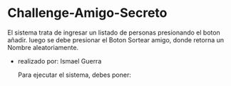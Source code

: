 <h1>Challenge-Amigo-Secreto</h1>
<p>El sistema trata de ingresar un listado de personas presionando el boton añadir.
   luego se debe presionar el Boton Sortear amigo, donde retorna un Nombre aleatoriamente.
</p>



- realizado por: Ismael Guerra


  Para ejecutar el sistema, debes poner:
